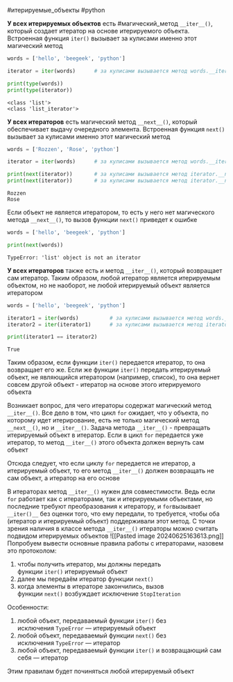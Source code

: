 #итерируемые_объекты #python 


**У всех итерируемых объектов** есть #магический_метод `__iter__()`, который создает итератор на основе итерируемого объекта. Встроенная функция `iter()` вызывает за кулисами именно этот магический метод
```python
words = ['hello', 'beegeek', 'python']

iterator = iter(words)      # за кулисами вызывается метод words.__iter__()

print(type(words))
print(type(iterator))
```
```
<class 'list'>
<class 'list_iterator'>
```

**У всех итераторов** есть магический метод `__next__()`, который обеспечивает выдачу очередного элемента. Встроенная функция `next()` вызывает за кулисами именно этот магический метод
```python
words = ['Rozzen', 'Rose', 'python']

iterator = iter(words)      # за кулисами вызывается метод words.__iter__()

print(next(iterator))       # за кулисами вызывается метод iterator.__next__()
print(next(iterator))       # за кулисами вызывается метод iterator.__next__()
```
```
Rozzen
Rose
```

Если объект не является итератором, то есть у него нет магического метода `__next__()`, то вызов функции `next()` приведет к ошибке
```python
words = ['hello', 'beegeek', 'python']

print(next(words))
```
```
TypeError: 'list' object is not an iterator
```

**У всех итераторов** также есть и метод `__iter__()`, который возвращает сам итератор. Таким образом, любой итератор является итерируемым объектом, но не наоборот, не любой итерируемый объект является итератором
```python
words = ['hello', 'beegeek', 'python']

iterator1 = iter(words)          # за кулисами вызывается метод words.__iter__()
iterator2 = iter(iterator1)      # за кулисами вызывается метод iterator1.__iter__()

print(iterator1 == iterator2)
```
```
True
```
Таким образом, если функции `iter()` передается итератор, то она возвращает его же. Если же функции `iter()` передать итерируемый объект, не являющийся итератором (например, список), то она вернет совсем другой объект - итератор на основе этого итерируемого объекта

Возникает вопрос, для чего итераторы содержат магический метод `__iter__()`. Все дело в том, что цикл `for` ожидает, что у объекта, по которому идет итерирование, есть не только магический  метод `__next__()`, но и `__iter__()`. Задача метода `__iter__()` - превращать итерируемый объект в итератор. Если в цикл `for` передается уже итератор, то метод `__iter__()` этого объекта должен вернуть сам объект

Отсюда следует, что если циклу `for` передается не итератор, а итерируемый объект, то его метод `__iter__()` должен возвращать не сам объект, а итератор на его основе

В итераторах метод `__iter__()` нужен для совместимости. Ведь если `for` работает как с итераторами, так и итерируемыми объектами, но последние требуют преобразования к итератору, и `for`вызывает `__iter()__` без оценки того, что ему передали, то требуется, чтобы оба (итератор и итерируемый объект) поддерживали этот метод. С точки зрения наличия в классе метода `__iter__()` итераторы можно считать подвидом итерируемых объектов
![[Pasted image 20240625163613.png]]
Попробуем вывести основные правила работы с итераторами, назовем это протоколом:
1. чтобы получить итератор, мы должны передать функции `iter()` итерируемый объект
2. далее мы передаём итератор функции `next()`
3. когда элементы в итераторе закончились, вызов функции `next()` возбуждает исключение `StopIteration`

Особенности:
1. любой объект, передаваемый функции `iter()` без исключения `TypeError` — итерируемый объект
2. любой объект, передаваемый функции `next()` без исключения `TypeError` — итератор
3. любой объект, передаваемый функции `iter()` и возвращающий сам себя — итератор

Этим правилам будет починяться любой итерируемый объект